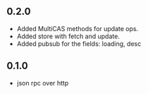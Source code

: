 ## 0.2.0

* Added MultiCAS methods for update ops.
* Added store with fetch and update.
* Added pubsub for the fields: loading, desc

## 0.1.0

* json rpc over http

